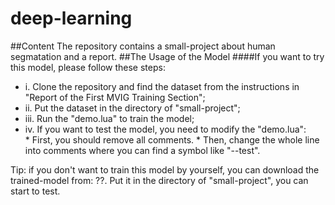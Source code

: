 # deep-learning
##Content
The repository contains a small-project about human segmatation and a report.
##The Usage of the Model
####If you want to try this model, please follow these steps:<br>
* i. Clone the repository and find the dataset from the instructions in "Report of the First MVIG Training Section";<br>
* ii. Put the dataset in the directory of "small-project";<br>
* iii. Run the "demo.lua" to train the model;<br>
* iv. If you want to test the model, you need to modify the "demo.lua": <br>
      * First, you should remove all comments. 
      * Then, change the whole line into comments where you can find a symbol like "--test".<br>
      
Tip: if you don't want to train this model by yourself, you can download the trained-model from: ??. Put it in the directory of "small-project", you can start to test.
